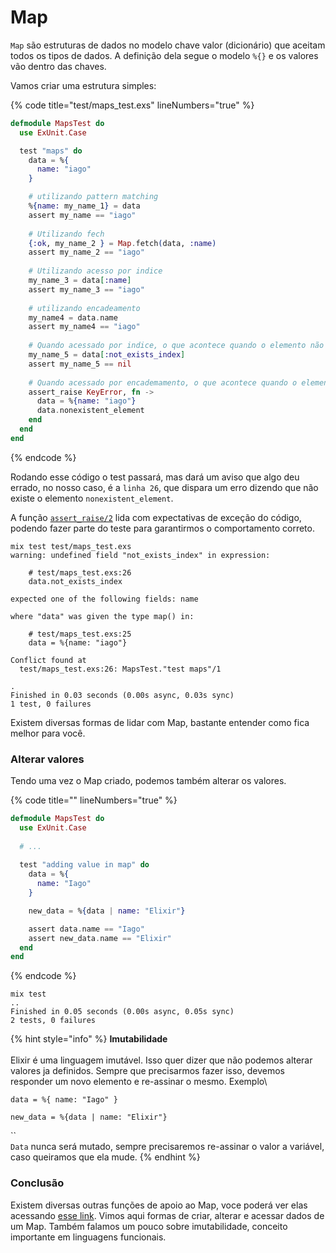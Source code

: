 # Map

`Map` são estruturas de dados no modelo chave valor (dicionário) que aceitam todos os tipos de dados. A definição dela segue o modelo `%{}` e os valores vão dentro das chaves.

Vamos criar uma estrutura simples:

{% code title="test/maps_test.exs" lineNumbers="true" %}
```elixir
defmodule MapsTest do
  use ExUnit.Case

  test "maps" do
    data = %{
      name: "iago"
    }

    # utilizando pattern matching
    %{name: my_name_1} = data
    assert my_name == "iago"
    
    # Utilizando fech
    {:ok, my_name_2 } = Map.fetch(data, :name)
    assert my_name_2 == "iago"
    
    # Utilizando acesso por indice
    my_name_3 = data[:name]
    assert my_name_3 == "iago"
    
    # utilizando encadeamento
    my_name4 = data.name
    assert my_name4 == "iago"
    
    # Quando acessado por indice, o que acontece quando o elemento não existe
    my_name_5 = data[:not_exists_index]
    assert my_name_5 == nil
    
    # Quando acessado por encademamento, o que acontece quando o elemento não existe
    assert_raise KeyError, fn ->
      data = %{name: "iago"}
      data.nonexistent_element
    end
  end
end
```
{% endcode %}

Rodando esse código o test passará, mas dará um aviso que algo deu errado, no nosso caso, é a `linha 26`, que dispara um erro dizendo que não existe o elemento `nonexistent_element`.

A função [`assert_raise/2`](https://hexdocs.pm/ex\_unit/ExUnit.Assertions.html#assert\_raise/2) lida com expectativas de exceção do código, podendo fazer parte do teste para garantirmos o comportamento correto.

```shell
mix test test/maps_test.exs
warning: undefined field "not_exists_index" in expression:

    # test/maps_test.exs:26
    data.not_exists_index

expected one of the following fields: name

where "data" was given the type map() in:

    # test/maps_test.exs:25
    data = %{name: "iago"}

Conflict found at
  test/maps_test.exs:26: MapsTest."test maps"/1

.
Finished in 0.03 seconds (0.00s async, 0.03s sync)
1 test, 0 failures
```

Existem diversas formas de lidar com Map, bastante entender como fica melhor para você.

### Alterar valores

Tendo uma vez o Map criado, podemos também alterar os valores.&#x20;

{% code title="" lineNumbers="true" %}
```elixir
defmodule MapsTest do
  use ExUnit.Case
  
  # ...
  
  test "adding value in map" do
    data = %{
      name: "Iago"
    }

    new_data = %{data | name: "Elixir"}

    assert data.name == "Iago"
    assert new_data.name == "Elixir"
  end
end
```
{% endcode %}

```shell
mix test
..
Finished in 0.05 seconds (0.00s async, 0.05s sync)
2 tests, 0 failures
```

{% hint style="info" %}
**Imutabilidade**\
\
Elixir é uma linguagem imutável. Isso quer dizer que não podemos alterar valores ja definidos. Sempre que precisarmos fazer isso, devemos responder um novo elemento e re-assinar o mesmo. Exemplo\


`data = %{ name: "Iago" }`

`new_data = %{data | name: "Elixir"}`

``\
`Data` nunca será mutado, sempre precisaremos re-assinar o valor a variável, caso queiramos que ela mude.
{% endhint %}

### Conclusão

Existem diversas outras funções de apoio ao Map, voce poderá ver elas acessando [esse link](https://hexdocs.pm/elixir/1.12/Map.html#summary). Vimos aqui formas de criar, alterar e acessar dados de um Map. Também falamos um pouco sobre imutabilidade, conceito importante em linguagens funcionais.
